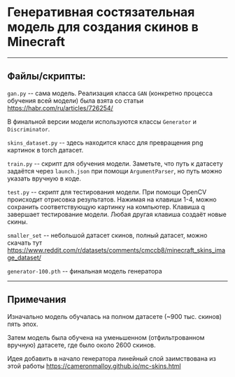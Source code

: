# Генеративная состязательная модель для создания скинов в Minecraft

---

## Файлы/скрипты:

```gan.py``` -- сама модель. Реализация класса ```GAN``` (конкретно процесса обучения всей модели) была взята со статьи https://habr.com/ru/articles/726254/

В финальной версии модели используются классы ```Generator``` и ```Discriminator```.

```skins_dataset.py``` -- здесь находится класс для превращения png картинок в torch датасет.

```train.py``` -- скрипт для обучения модели. Заметьте, что путь к датасету задаётся через ```launch.json``` при помощи ```ArgumentParser```, но путь можно указать вручную в коде.

```test.py``` -- скрипт для тестирования модели. При помощи OpenCV происходит отрисовка результатов. Нажимая на клавиши 1-4, можно сохранить соответствующую картинку на компьютер. Клавиша q завершает тестирование модели. Любая другая клавиша создаёт новые скины.

```smaller_set``` -- небольшой датасет скинов, полный датасет, можно скачать тут https://www.reddit.com/r/datasets/comments/cmccb8/minecraft_skins_image_dataset/

```generator-100.pth``` -- финальная модель генератора

---

## Примечания

Изначально модель обучалась на полном датасете (~900 тыс. скинов) пять эпох.

Затем модель была обучена на уменьшенном (отфильтрованном вручную) датасете, где было около 2600 скинов.

Идея добавить в начало генератора линейный слой заимствована из этой работы https://cameronmalloy.github.io/mc-skins.html

